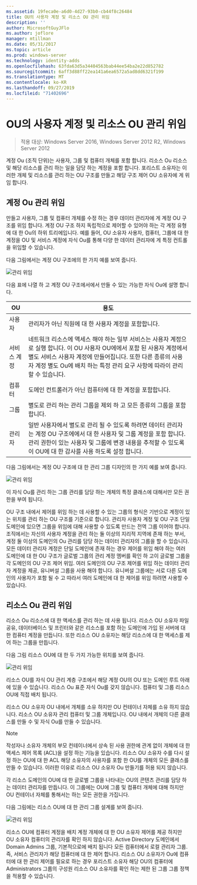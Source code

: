 ```yaml
---
ms.assetid: 19feca0e-a6d0-4d27-93b0-cb44f8c26484
title: OU의 사용자 계정 및 리소스 OU 관리 위임
description: ''
author: MicrosoftGuyJFlo
ms.author: joflore
manager: mtillman
ms.date: 05/31/2017
ms.topic: article
ms.prod: windows-server
ms.technology: identity-adds
ms.openlocfilehash: 63fda63d5a34404563bab44ee54ba2e22d852782
ms.sourcegitcommit: 6aff3d88ff22ea141a6ea6572a5ad8dd6321f199
ms.translationtype: MT
ms.contentlocale: ko-KR
ms.lasthandoff: 09/27/2019
ms.locfileid: "71402696"
---
```

# <a name="delegating-administration-of-account-ous-and-resource-ous"></a>OU의 사용자 계정 및 리소스 OU 관리 위임

>적용 대상: Windows Server 2016, Windows Server 2012 R2, Windows Server 2012

계정 Ou (조직 단위)는 사용자, 그룹 및 컴퓨터 개체를 포함 합니다. 리소스 Ou 리소스 및 해당 리소스를 관리 하는 일을 담당 하는 계정을 포함 합니다. 포리스트 소유자는 이러한 개체 및 리소스를 관리 하는 OU 구조를 만들고 해당 구조 제어 OU 소유자에 게 위임 합니다.  
  
## <a name="delegating-administration-of-account-ous"></a>계정 Ou 관리 위임  
만들고 사용자, 그룹 및 컴퓨터 개체를 수정 하는 경우 데이터 관리자에 게 계정 OU 구조를 위임 합니다. 계정 OU 구조 하지 독립적으로 제어할 수 있어야 하는 각 계정 유형에 대 한 Ou의 하위 트리에입니다. 예를 들어, OU 소유자 사용자, 컴퓨터, 그룹에 대 한 계정을 OU 및 서비스 계정에 자식 Ou를 통해 다양 한 데이터 관리자에 게 특정 컨트롤을 위임할 수 있습니다.  
  
다음 그림에서는 계정 OU 구조에의 한 가지 예를 보여 줍니다.  
  
![관리 위임](media/Delegating-Administration-of-Account-OUs-and-Resource-OUs/66d38fbe-e8eb-42d7-abab-9526243bf6d9.gif)  
  
다음 표에 나열 하 고 계정 OU 구조에서에서 만들 수 있는 가능한 자식 Ou에 설명 합니다.  
  
|OU|용도|  
|------|-----------|  
|사용자|관리자가 아닌 직원에 대 한 사용자 계정을 포함합니다.|  
|서비스 계정|네트워크 리소스에 액세스 해야 하는 일부 서비스는 사용자 계정으로 실행 합니다. 이 OU 사용자 OU에에서 포함 된 사용자 계정에서 별도 서비스 사용자 계정에 만들어집니다. 또한 다른 종류의 사용자 계정 별도 Ou에 배치 하는 특정 관리 요구 사항에 따라이 관리할 수 있습니다.|  
|컴퓨터|도메인 컨트롤러가 아닌 컴퓨터에 대 한 계정을 포함합니다.|  
|그룹|별도로 관리 하는 관리 그룹을 제외 하 고 모든 종류의 그룹을 포함 합니다.|  
|관리자|일반 사용자에서 별도로 관리 될 수 있도록 하려면 데이터 관리자는 계정 OU 구조에에서 대 한 사용자 및 그룹 계정을 포함 합니다. 관리 권한이 있는 사용자 및 그룹에 변경 내용을 추적할 수 있도록이 OU에 대 한 감사를 사용 하도록 설정 합니다.|  
  
다음 그림에서는 계정 OU 구조에 대 한 관리 그룹 디자인의 한 가지 예를 보여 줍니다.  
  
![관리 위임](media/Delegating-Administration-of-Account-OUs-and-Resource-OUs/be2cd2d2-6956-429c-a53a-369e6fe40b2b.gif)  
  
이 자식 Ou를 관리 하는 그룹 관리를 담당 하는 개체의 특정 클래스에 대해서만 모든 권한을 부여 됩니다.  
  
OU 구조 내에서 제어를 위임 하는 데 사용할 수 있는 그룹의 형식은 기반으로 계정이 있는 위치를 관리 하는 OU 구조를 기준으로 합니다. 관리자 사용자 계정 및 OU 구조 단일 도메인에 있으면 그룹을 위임에 대해 사용할 수 있도록 만드는 전역 그룹 이어야 합니다. 조직에서는 자신의 사용자 계정을 관리 하는 둘 이상의 지리적 지역에 존재 하는 부서, 계정 둘 이상의 도메인의 Ou 관리를 담당 하는 데이터 관리자의 그룹을 할 수 있습니다. 모든 데이터 관리자 계정은 단일 도메인에 존재 하는 경우 제어를 위임 해야 하는 여러 도메인에 대 한 OU 구조가 글로벌 그룹의 관리 계정 멤버를 확인 하 고이 글로벌 그룹을 각 도메인의 OU 구조 제어 위임. 여러 도메인의 OU 구조 제어를 위임 하는 데이터 관리자 계정을 제공, 유니버설 그룹을 사용 해야 합니다. 유니버설 그룹에는 서로 다른 도메인의 사용자가 포함 될 수 고 따라서 여러 도메인에 대 한 제어를 위임 하려면 사용할 수 있습니다.  
  
## <a name="delegating-administration-of-resource-ous"></a>리소스 Ou 관리 위임  
리소스 Ou 리소스에 대 한 액세스를 관리 하는 데 사용 됩니다. 리소스 OU 소유자 파일 공유, 데이터베이스 및 프린터와 같은 리소스를 포함 하는 도메인에 가입 된 서버에 대 한 컴퓨터 계정을 만듭니다. 또한 리소스 OU 소유자는 해당 리소스에 대 한 액세스를 제어 하는 그룹을 만듭니다.  
  
다음 그림 리소스 OU에 대 한 두 가지 가능한 위치를 보여 줍니다.  
  
![관리 위임](media/Delegating-Administration-of-Account-OUs-and-Resource-OUs/6667a5ce-34d6-48a9-9974-b823ba70e2af.gif)  
  
리소스 OU를 자식 OU 관리 계층 구조에서 해당 계정 OU의 OU 또는 도메인 루트 아래에 있을 수 있습니다. 리소스 Ou 표준 자식 Ou를 갖지 않습니다. 컴퓨터 및 그룹 리소스 OU에 직접 배치 됩니다.  
  
리소스 OU 소유자 OU 내에서 개체를 소유 하지만 OU 컨테이너 자체를 소유 하지 않습니다. 리소스 OU 소유자 관리 컴퓨터 및 그룹 개체입니다. OU 내에서 개체의 다른 클래스를 만들 수 및 자식 Ou를 만들 수 있습니다.  
  
> [!NOTE]  
> 작성자나 소유자 개체의 부모 컨테이너에서 상속 된 사용 권한에 관계 없이 개체에 대 한 액세스 제어 목록 (ACL)을 설정 하는 기능을 있습니다. 리소스 OU 소유자 수를 다시 설정 하는 OU에 대 한 ACL 해당 소유자의 사용자를 포함 한 OU를 개체의 모든 클래스를 만들 수 있습니다. 이러한 이유로 리소스 OU 소유자 Ou 만들기를 허용 되지 않습니다.  
  
각 리소스 도메인의 OU에 대 한 글로벌 그룹을 나타내는 OU의 콘텐츠 관리를 담당 하는 데이터 관리자를 만듭니다. 이 그룹에는 OU에 그룹 및 컴퓨터 개체에 대해 하지만 OU 컨테이너 자체를 통해서는 하는 모든 권한을 가집니다.  
  
다음 그림에는 리소스 OU에 대 한 관리 그룹 설계를 보여 줍니다.  
  
![관리 위임](media/Delegating-Administration-of-Account-OUs-and-Resource-OUs/8a3f7714-a3bf-43f7-b999-6070543248b0.gif)  
  
리소스 OU에 컴퓨터 계정을 배치 계정 개체에 대 한 OU 소유자 제어를 제공 하지만 OU 소유자 컴퓨터의 관리자를 확인 하지 않습니다. Active Directory 도메인에서 Domain Admins 그룹, 기본적으로에 배치 됩니다 모든 컴퓨터에서 로컬 관리자 그룹. 즉, 서비스 관리자가 해당 컴퓨터에 대 한 제어 합니다. 리소스 OU 소유자가 Ou에 컴퓨터에 대 한 관리 제어를 필요로 하는 경우 포리스트 소유자 해당 OU의 컴퓨터에 Administrators 그룹의 구성원 리소스 OU 소유자를 확인 하는 제한 된 그룹 그룹 정책을 적용할 수 있습니다.  
  


